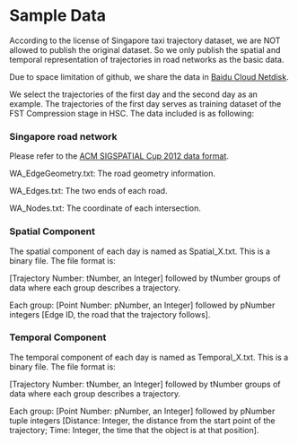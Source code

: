 Sample Data
=====
According to the license of Singapore taxi trajectory dataset, we are NOT allowed to publish the original dataset. So we only publish the spatial and temporal representation of trajectories in road networks as the basic data. 

Due to space limitation of github, we share the data in [Baidu Cloud Netdisk](http://pan.baidu.com/s/1bnaNyhT). 

We select the trajectories of the first day and the second day as an example. The trajectories of the first day serves as training dataset of the FST Compression stage in HSC. The data included is as following:

### Singapore road network
Please refer to the [ACM SIGSPATIAL Cup 2012 data format](https://github.com/RenchuSong/PRESS/tree/master/map%20matcher).

WA_EdgeGeometry.txt: The road geometry information.

WA_Edges.txt: The two ends of each road.

WA_Nodes.txt: The coordinate of each intersection.

### Spatial Component
The spatial component of each day is named as Spatial_X.txt. This is a binary file. The file format is:

[Trajectory Number: tNumber, an Integer] followed by tNumber groups of data where each group describes a trajectory.

Each group: [Point Number: pNumber, an Integer] followed by pNumber integers [Edge ID, the road that the trajectory follows].

### Temporal Component
The temporal component of each day is named as Temporal_X.txt. This is a binary file. The file format is:

[Trajectory Number: tNumber, an Integer] followed by tNumber groups of data where each group describes a trajectory.

Each group: [Point Number: pNumber, an Integer] followed by pNumber tuple integers [Distance: Integer, the distance from the start point of the trajectory; Time: Integer, the time that the object is at that position].
